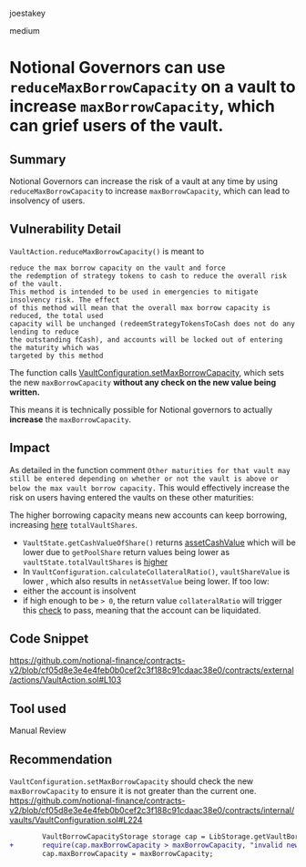 joestakey

medium

# Notional Governors can use `reduceMaxBorrowCapacity` on a vault to increase `maxBorrowCapacity`, which can grief users of the vault.

## Summary
Notional Governors can increase the risk of a vault at any time by using `reduceMaxBorrowCapacity` to increase `maxBorrowCapacity`, which can lead to insolvency of users.

## Vulnerability Detail
`VaultAction.reduceMaxBorrowCapacity()` is meant to 
```
reduce the max borrow capacity on the vault and force
the redemption of strategy tokens to cash to reduce the overall risk of the vault.
This method is intended to be used in emergencies to mitigate insolvency risk. The effect
of this method will mean that the overall max borrow capacity is reduced, the total used
capacity will be unchanged (redeemStrategyTokensToCash does not do any lending to reduce
the outstanding fCash), and accounts will be locked out of entering the maturity which was
targeted by this method
```

The function calls [VaultConfiguration.setMaxBorrowCapacity](https://github.com/notional-finance/contracts-v2/blob/cf05d8e3e4e4feb0b0cef2c3f188c91cdaac38e0/contracts/external/actions/VaultAction.sol#L103), which sets the new `maxBorrowCapacity` **without any check on the new value being written.**

This means it is technically possible for Notional governors to actually **increase** the `maxBorrowCapacity`.

## Impact
As detailed in the function comment `Other maturities for that vault may still be entered depending on whether or not the vault is above or below the max vault borrow capacity.`
This would effectively increase the risk on users having entered the vaults on these other maturities:

The higher borrowing capacity means new accounts can keep borrowing, increasing [here](https://github.com/notional-finance/contracts-v2/blob/cf05d8e3e4e4feb0b0cef2c3f188c91cdaac38e0/contracts/internal/vaults/VaultState.sol#L283) `totalVaultShares`.


- `VaultState.getCashValueOfShare()` returns [assetCashValue](https://github.com/notional-finance/contracts-v2/blob/cf05d8e3e4e4feb0b0cef2c3f188c91cdaac38e0/contracts/internal/vaults/VaultState.sol#L330) which will be lower due to `getPoolShare` return values being lower as `vaultState.totalVaultShares` is [higher](https://github.com/notional-finance/contracts-v2/blob/cf05d8e3e4e4feb0b0cef2c3f188c91cdaac38e0/contracts/internal/vaults/VaultState.sol#L294-L295)
- In `VaultConfiguration.calculateCollateralRatio()`, `vaultShareValue` is lower , which also results in `netAssetValue` being lower. If too low: 
- either the account is insolvent
- if high enough to be `> 0`, the return value `collateralRatio` will trigger this [check](https://github.com/notional-finance/contracts-v2/blob/cf05d8e3e4e4feb0b0cef2c3f188c91cdaac38e0/contracts/external/actions/VaultAccountAction.sol#L280) to pass, meaning that the account can be liquidated.

## Code Snippet
https://github.com/notional-finance/contracts-v2/blob/cf05d8e3e4e4feb0b0cef2c3f188c91cdaac38e0/contracts/external/actions/VaultAction.sol#L103

## Tool used
Manual Review

## Recommendation
`VaultConfiguration.setMaxBorrowCapacity` should check the new `maxBorrowCapacity` to ensure it is not greater than the current one.
https://github.com/notional-finance/contracts-v2/blob/cf05d8e3e4e4feb0b0cef2c3f188c91cdaac38e0/contracts/internal/vaults/VaultConfiguration.sol#L224
```diff
        VaultBorrowCapacityStorage storage cap = LibStorage.getVaultBorrowCapacity()[vault][currencyId];
+       require(cap.maxBorrowCapacity > maxBorrowCapacity, "invalid new maxBorrowCapacity");
        cap.maxBorrowCapacity = maxBorrowCapacity;
```
